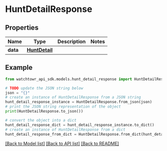 # HuntDetailResponse


## Properties

Name | Type | Description | Notes
------------ | ------------- | ------------- | -------------
**data** | [**HuntDetail**](HuntDetail.md) |  | 

## Example

```python
from watchtowr_api_sdk.models.hunt_detail_response import HuntDetailResponse

# TODO update the JSON string below
json = "{}"
# create an instance of HuntDetailResponse from a JSON string
hunt_detail_response_instance = HuntDetailResponse.from_json(json)
# print the JSON string representation of the object
print(HuntDetailResponse.to_json())

# convert the object into a dict
hunt_detail_response_dict = hunt_detail_response_instance.to_dict()
# create an instance of HuntDetailResponse from a dict
hunt_detail_response_from_dict = HuntDetailResponse.from_dict(hunt_detail_response_dict)
```
[[Back to Model list]](../README.md#documentation-for-models) [[Back to API list]](../README.md#documentation-for-api-endpoints) [[Back to README]](../README.md)


